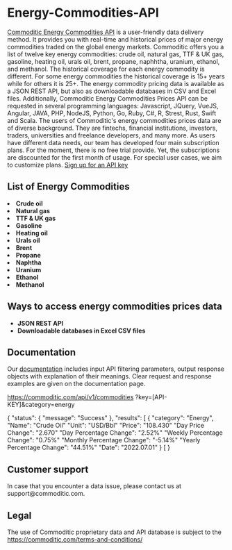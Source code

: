 # Energy-Commodities-API
<a href="https://commoditic.com/" rel="nofollow"> Commoditic Energy Commodities API</a> is a user-friendly data delivery method. It provides you with real-time and historical prices of major energy commodities traded on the global energy markets. Commoditic offers  you a list of twelve key energy commodities: crude oil, natural gas, TTF & UK gas, gasoline, heating oil, urals oil, brent, propane, naphhtha, uranium, ethanol, and methanol. The historical coverage for each energy commodity is different. For some energy commodities the historical coverage is 15+ years while for others it is 25+. The energy commodity pricing data is available as a JSON REST API, but also as downloadable databases in CSV and Excel files. Additionally, Commoditic Energy Commodities Prices API can be requested in several programming languages: Javascript, JQuery, VueJS, Angular, JAVA, PHP, NodeJS, Python, Go, Ruby, C#, R, Strest, Rust, Swift and Scala. 
The users of Commoditic's energy commodities prices data are of diverse background. They are fintechs, financial institutions, investors, traders, universities and freelance developers, and many more. As users have different data needs, our team has developed four main subscription plans. For the moment, there is no free trial provide. Yet, the subscriptions are discounted for the first month of usage. For special user cases, we aim to customize plans. <a href="https://commoditic.com/pricing/" rel="nofollow"> Sign up for an API key</a>

<h2> List of Energy Commodities </h2>

<li><strong>Crude oil</strong></li>
<li><strong>Natural gas</strong></li>
<li><strong>TTF & UK gas</strong></li>
<li><strong>Gasoline</strong></li>
<li><strong>Heating oil</strong></li>
<li><strong>Urals oil</strong></li>
<li><strong>Brent</strong></li>
<li><strong>Propane</strong></li>
<li><strong>Naphtha</strong></li>
<li><strong>Uranium</strong></li>
<li><strong>Ethanol</strong></li>
<li><strong>Methanol</strong></li>

<h2>Ways to access energy commodities prices data</h2>
<ul>
 	<li><strong>JSON REST API</strong></li>
 	<li><strong>Downloadable databases in Excel CSV files </strong></li>
</ul>

<h2>Documentation</h2>

Our <a href="https://commoditic.com/documentation/" rel="nofollow">documentation</a> includes input API filtering parameters, output response objects with explanation of their meanings. Clear request and response examples are given on the documentation page.

https://commoditic.com/api/v1/commodities
    ?key=[API-KEY]&category=energy

{
    "status": {
        "message": "Success"
    },
    "results": [
        {
            "category": "Energy",
            "Name": "Crude Oil"
            "Unit": "USD/Bbl"
            "Price": "108.430"
            "Day Price Change": "2.670"
            "Day Percentage Change": "2.52%"
            "Weekly Percentage Change": "0.75%"
            "Monthly Percentage Change": "-5.14%"
            "Yearly Percentage Change": "44.51%"
            "Date": "2022.07.01"
        }
    [
}

<h2>Customer support</h2>
In case that you encounter a data issue, please contact us at support@commoditic.com.

<h2>Legal</h2>
<p> The use of Commoditic proprietary data and API database is subject to the&nbsp;<a href="/"> https://commoditic.com/terms-and-conditions/</a></p>

